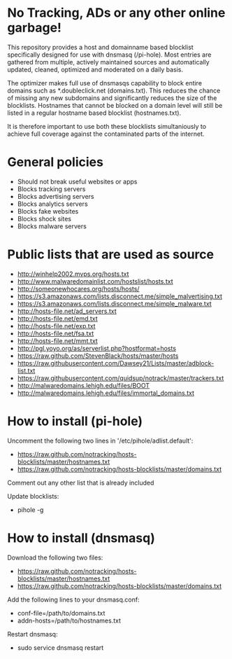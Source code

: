 # No Tracking, ADs or any other online garbage!
This repository provides a host and domainname based blocklist specifically designed for use with dnsmasq (/pi-hole).
Most entries are gathered from multiple, actively maintained sources and automatically updated, cleaned, optimized and moderated on a daily basis.

The optimizer makes full use of dnsmasqs capability to block entire domains such as *.doubleclick.net (domains.txt). This reduces the chance of missing any new subdomains and significantly reduces the size of the blocklists. Hostnames that cannot be blocked on a domain level will still be listed in a regular hostname based blocklist (hostnames.txt).

It is therefore important to use both these blocklists simultaniously to achieve full coverage against the contaminated parts of the internet.

# General policies
 - Should not break useful websites or apps
 - Blocks tracking servers
 - Blocks advertising servers
 - Blocks analytics servers
 - Blocks fake websites
 - Blocks shock sites
 - Blocks malware servers

# Public lists that are used as source
 - http://winhelp2002.mvps.org/hosts.txt
 - http://www.malwaredomainlist.com/hostslist/hosts.txt
 - http://someonewhocares.org/hosts/hosts/
 - https://s3.amazonaws.com/lists.disconnect.me/simple_malvertising.txt
 - https://s3.amazonaws.com/lists.disconnect.me/simple_malware.txt
 - http://hosts-file.net/ad_servers.txt
 - http://hosts-file.net/emd.txt
 - http://hosts-file.net/exp.txt
 - http://hosts-file.net/fsa.txt
 - http://hosts-file.net/mmt.txt
 - http://pgl.yoyo.org/as/serverlist.php?hostformat=hosts
 - https://raw.github.com/StevenBlack/hosts/master/hosts
 - https://raw.githubusercontent.com/Dawsey21/Lists/master/adblock-list.txt
 - https://raw.githubusercontent.com/quidsup/notrack/master/trackers.txt
 - http://malwaredomains.lehigh.edu/files/BOOT
 - http://malwaredomains.lehigh.edu/files/immortal_domains.txt

# How to install (pi-hole)
Uncomment the following two lines in '/etc/pihole/adlist.default':
 - https://raw.github.com/notracking/hosts-blocklists/master/hostnames.txt
 - https://raw.github.com/notracking/hosts-blocklists/master/domains.txt

Comment out any other list that is already included

Update blocklists:
 - pihole -g

# How to install (dnsmasq)
Download the following two files:
 - https://raw.github.com/notracking/hosts-blocklists/master/hostnames.txt
 - https://raw.github.com/notracking/hosts-blocklists/master/domains.txt

Add the following lines to your dnsmasq.conf:
 - conf-file=/path/to/domains.txt
 - addn-hosts=/path/to/hostnames.txt

Restart dnsmasq:
 - sudo service dnsmasq restart
